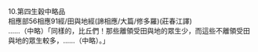 10.第四生穀中略品  
相應部56相應91經/田與地經(諦相應/大篇/修多羅)(莊春江譯)  
……（中略）「同樣的，比丘們！那些離領受田與地的眾生少，而這些不離領受田與地的眾生較多，……（中略）。」  
  
  
